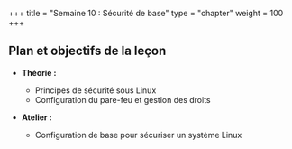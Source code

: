 +++
title = "Semaine 10 : Sécurité de base"
type = "chapter"
weight = 100
+++

## Plan et objectifs de la leçon

- **Théorie :**
  - Principes de sécurité sous Linux
  - Configuration du pare-feu et gestion des droits

- **Atelier :**
  - Configuration de base pour sécuriser un système Linux